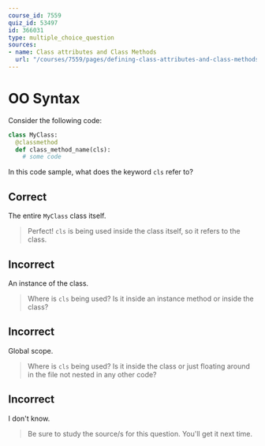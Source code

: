 ```yaml
---
course_id: 7559
quiz_id: 53497
id: 366031
type: multiple_choice_question
sources:
- name: Class attributes and Class Methods
  url: "/courses/7559/pages/defining-class-attributes-and-class-methods?module_item_id=629245"
---
```


# OO Syntax

Consider the following code:

```python
class MyClass: 
  @classmethod 
  def class_method_name(cls):
    # some code
```

In this code sample, what does the keyword `cls` refer to?

## Correct

The entire `MyClass` class itself.

> Perfect! `cls` is being used inside the class itself, so it refers to the class.

## Incorrect

An instance of the class.

> Where is `cls` being used? Is it inside an instance method or inside the class?

## Incorrect

Global scope.

> Where is `cls` being used? Is it inside the class or just floating around in the
> file not nested in any other code?

## Incorrect

I don't know.

> Be sure to study the source/s for this question. You'll get it next time.
